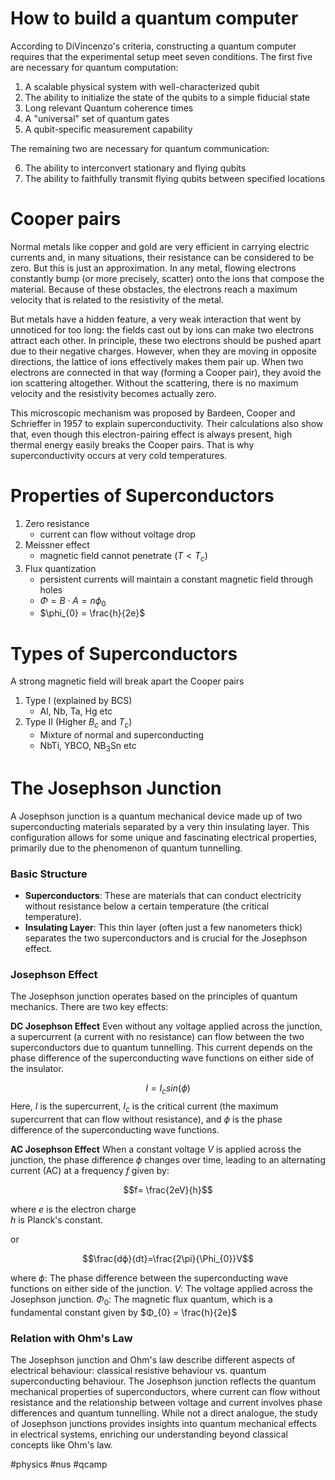 # How to build a quantum computer
According to DiVincenzo's criteria, constructing a quantum computer requires that the experimental setup meet seven conditions. The first five are necessary for quantum computation:

1. A scalable physical system with well-characterized qubit
2. The ability to initialize the state of the qubits to a simple fiducial state
3. Long relevant Quantum coherence times
4. A "universal" set of quantum gates
5. A qubit-specific measurement capability

The remaining two are necessary for quantum communication:

6. The ability to interconvert stationary and flying qubits
7. The ability to faithfully transmit flying qubits between specified locations

# Cooper pairs
Normal metals like copper and gold are very efficient in carrying electric currents and, in many situations, their resistance can be considered to be zero. But this is just an approximation. In any metal, flowing electrons constantly bump (or more precisely, scatter) onto the ions that compose the material. Because of these obstacles, the electrons reach a maximum velocity that is related to the resistivity of the metal.

But metals have a hidden feature, a very weak interaction that went by unnoticed for too long: the fields cast out by ions can make two electrons attract each other. In principle, these two electrons should be pushed apart due to their negative charges. However, when they are moving in opposite directions, the lattice of ions effectively makes them pair up. When two electrons are connected in that way (forming a Cooper pair), they avoid the ion scattering altogether. Without the scattering, there is no maximum velocity and the resistivity becomes actually zero.

This microscopic mechanism was proposed by Bardeen, Cooper and Schrieffer in 1957 to explain superconductivity. Their calculations also show that, even though this electron-pairing effect is always present, high thermal energy easily breaks the Cooper pairs. That is why superconductivity occurs at very cold temperatures.

# Properties of Superconductors
1. Zero resistance
	- current can flow without voltage drop
2. Meissner effect
	- magnetic field cannot penetrate ($T<T_{c}$)
3. Flux quantization
	- persistent currents will maintain a constant magnetic field through holes
	- $\Phi = B \cdot A = n\phi_{0}$
	- $\phi_{0} = \frac{h}{2e}$

# Types of Superconductors
A strong magnetic field will break apart the Cooper pairs

1. Type I (explained by BCS)
	- Al, Nb, Ta, Hg etc
2. Type II (Higher $B_{c}$ and $T_{c}$)
	- Mixture of normal and superconducting
	- NbTi, YBCO, NB$_{3}$Sn etc

# The Josephson Junction
A Josephson junction is a quantum mechanical device made up of two superconducting materials separated by a very thin insulating layer. This configuration allows for some unique and fascinating electrical properties, primarily due to the phenomenon of quantum tunnelling. 
### Basic Structure

- **Superconductors**: These are materials that can conduct electricity without resistance below a certain temperature (the critical temperature).
- **Insulating Layer**: This thin layer (often just a few nanometers thick) separates the two superconductors and is crucial for the Josephson effect.

### Josephson Effect

The Josephson junction operates based on the principles of quantum mechanics. There are two key effects:

**DC Josephson Effect**
Even without any voltage applied across the junction, a supercurrent (a current with no resistance) can flow between the two superconductors due to quantum tunnelling. This current depends on the phase difference of the superconducting wave functions on either side of the insulator.

$$I=I_{c}sin⁡(ϕ)$$
Here, $I$ is the supercurrent, $I_{c}$​ is the critical current (the maximum supercurrent that can flow without resistance), and $ϕ$ is the phase difference of the superconducting wave functions.

**AC Josephson Effect**
When a constant voltage $V$ is applied across the junction, the phase difference $ϕ$ changes over time, leading to an alternating current (AC) at a frequency $f$ given by:

$$f= \frac{2eV}{h}$$

where 
$e$ is the electron charge  
$h$ is Planck's constant.

or

$$\frac{dϕ}{dt}​=\frac{2\pi}{\Phi_{0}}V$$

where 
$ϕ$: The phase difference between the superconducting wave functions on either side of the junction.
$V$: The voltage applied across the Josephson junction.
$Φ_{0}$​: The magnetic flux quantum, which is a fundamental constant given by $Φ_{0} = \frac{h}{2e}$​

### Relation with Ohm's Law
The Josephson junction and Ohm's law describe different aspects of electrical behaviour: classical resistive behaviour vs. quantum superconducting behaviour. The Josephson junction reflects the quantum mechanical properties of superconductors, where current can flow without resistance and the relationship between voltage and current involves phase differences and quantum tunnelling. While not a direct analogue, the study of Josephson junctions provides insights into quantum mechanical effects in electrical systems, enriching our understanding beyond classical concepts like Ohm's law.

#physics #nus #qcamp